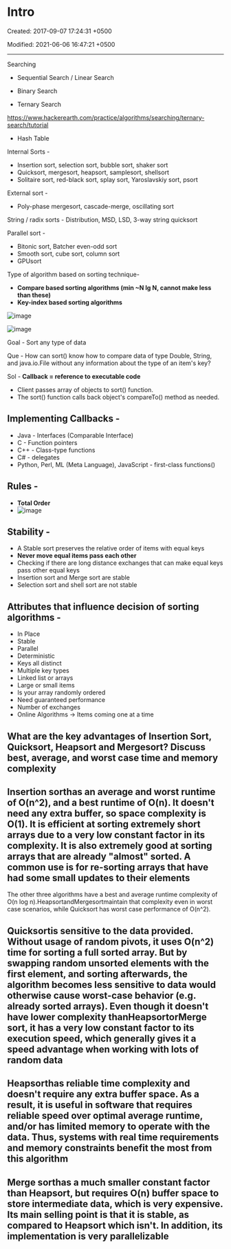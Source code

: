 # Intro

Created: 2017-09-07 17:24:31 +0500

Modified: 2021-06-06 16:47:21 +0500

---

Searching

- Sequential Search / Linear Search

- Binary Search

- Ternary Search

<https://www.hackerearth.com/practice/algorithms/searching/ternary-search/tutorial>

- Hash Table

Internal Sorts -

- Insertion sort, selection sort, bubble sort, shaker sort
- Quicksort, mergesort, heapsort, samplesort, shellsort
- Solitaire sort, red-black sort, splay sort, Yaroslavskiy sort, psort

External sort -

- Poly-phase mergesort, cascade-merge, oscillating sort

String / radix sorts - Distribution, MSD, LSD, 3-way string quicksort

Parallel sort -

- Bitonic sort, Batcher even-odd sort
- Smooth sort, cube sort, column sort
- GPUsort

Type of algorithm based on sorting technique-

- **Compare based sorting algorithms (min ~N lg N, cannot make less than these)**
- **Key-index based sorting algorithms**

![image](media/Intro-image1.png)

![image](media/Intro-image2.png)

Goal - Sort any type of data

Que - How can sort() know how to compare data of type Double, String, and java.io.File without any information about the type of an item's key?

Sol - **Callback = reference to executable code**

- Client passes array of objects to sort() function.
- The sort() function calls back object's compareTo() method as needed.

## Implementing Callbacks -

- Java - Interfaces (Comparable Interface)
- C - Function pointers
- C++ - Class-type functions
- C# - delegates
- Python, Perl, ML (Meta Language), JavaScript - first-class functions()

## Rules -

- **Total Order**
- ![image](media/Intro-image3.png)

## Stability -

- A Stable sort preserves the relative order of items with equal keys
- **Never move equal items pass each other**
- Checking if there are long distance exchanges that can make equal keys pass other equal keys
- Insertion sort and Merge sort are stable
- Selection sort and shell sort are not stable

## Attributes that influence decision of sorting algorithms -

- In Place
- Stable
- Parallel
- Deterministic
- Keys all distinct
- Multiple key types
- Linked list or arrays
- Large or small items
- Is your array randomly ordered
- Need guaranteed performance
- Number of exchanges
- Online Algorithms -> Items coming one at a time

## What are the key advantages of Insertion Sort, Quicksort, Heapsort and Mergesort? Discuss best, average, and worst case time and memory complexity

## Insertion sorthas an average and worst runtime of O(n^2), and a best runtime of O(n). It doesn't need any extra buffer, so space complexity is O(1). It is efficient at sorting extremely short arrays due to a very low constant factor in its complexity. It is also extremely good at sorting arrays that are already "almost" sorted. A common use is for re-sorting arrays that have had some small updates to their elements

The other three algorithms have a best and average runtime complexity of O(n log n).HeapsortandMergesortmaintain that complexity even in worst case scenarios, while Quicksort has worst case performance of O(n^2).

## Quicksortis sensitive to the data provided. Without usage of random pivots, it uses O(n^2) time for sorting a full sorted array. But by swapping random unsorted elements with the first element, and sorting afterwards, the algorithm becomes less sensitive to data would otherwise cause worst-case behavior (e.g. already sorted arrays). Even though it doesn't have lower complexity thanHeapsortorMerge sort, it has a very low constant factor to its execution speed, which generally gives it a speed advantage when working with lots of random data

## Heapsorthas reliable time complexity and doesn't require any extra buffer space. As a result, it is useful in software that requires reliable speed over optimal average runtime, and/or has limited memory to operate with the data. Thus, systems with real time requirements and memory constraints benefit the most from this algorithm

## Merge sorthas a much smaller constant factor than Heapsort, but requires O(n) buffer space to store intermediate data, which is very expensive. Its main selling point is that it is stable, as compared to Heapsort which isn't. In addition, its implementation is very parallelizable
